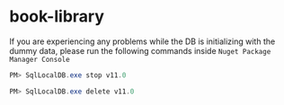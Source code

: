 book-library
============

If you are experiencing any problems while the DB is initializing with the dummy data, please run the following commands inside `Nuget Package Manager Console`

```PowerShell
PM> SqlLocalDB.exe stop v11.0 
```

```PowerShell
PM> SqlLocalDB.exe delete v11.0 
```